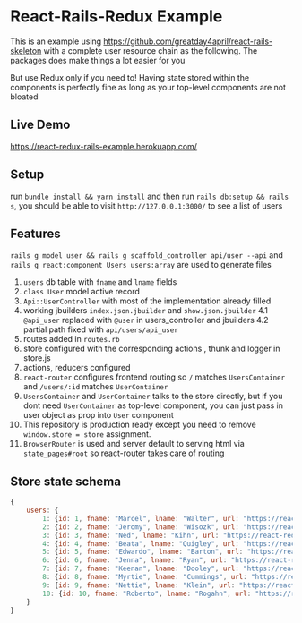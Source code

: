 # React-Rails-Redux Example

This is an example using https://github.com/greatday4april/react-rails-skeleton with a complete user resource chain as the following. The packages does make things a lot easier for you

But use Redux only if you need to! Having state stored within the components is perfectly fine as long as your top-level components are not bloated

## Live Demo
https://react-redux-rails-example.herokuapp.com/

## Setup
run `bundle install && yarn install` and then run `rails db:setup && rails s`, you should be able to visit `http://127.0.0.1:3000/` to see a list of users

## Features

`rails g model user && rails g scaffold_controller api/user --api` and `rails g react:component Users users:array` are used to generate files

1. `users` db table with `fname` and `lname` fields
2. `class User` model active record
3. `Api::UserController` with most of the implementation already filled
4. working jbuilders `index.json.jbuilder` and `show.json.jbuilder`
    4.1 `@api_user` replaced with `@user` in users_controller and jbuilders
    4.2 partial path fixed with `api/users/api_user`
5. routes added in `routes.rb`
6. store configured with the corresponding actions , thunk and logger in store.js
7. actions,  reducers configured
8. `react-router` configures frontend routing so `/` matches `UsersContainer` and `/users/:id` matches `UserContainer`
9. `UsersContainer` and `UserContainer` talks to the store directly, but if you dont need `UserContainer` as top-level component, you can just pass in user object as prop into `User` component
10. This repository is production ready except you need to remove `window.store = store` assignment.
11. `BrowserRouter` is used and server default to serving html via `state_pages#root` so react-router takes care of routing

## Store state schema

```JavaScript
{
    users: {
        1: {id: 1, fname: "Marcel", lname: "Walter", url: "https://react-redux-rails-example.herokuapp.com/api/users/1"}
        2: {id: 2, fname: "Jeromy", lname: "Wisozk", url: "https://react-redux-rails-example.herokuapp.com/api/users/2"}
        3: {id: 3, fname: "Ned", lname: "Kihn", url: "https://react-redux-rails-example.herokuapp.com/api/users/3"}
        4: {id: 4, fname: "Beata", lname: "Quigley", url: "https://react-redux-rails-example.herokuapp.com/api/users/4"}
        5: {id: 5, fname: "Edwardo", lname: "Barton", url: "https://react-redux-rails-example.herokuapp.com/api/users/5"}
        6: {id: 6, fname: "Jenna", lname: "Ryan", url: "https://react-redux-rails-example.herokuapp.com/api/users/6"}
        7: {id: 7, fname: "Keenan", lname: "Dooley", url: "https://react-redux-rails-example.herokuapp.com/api/users/7"}
        8: {id: 8, fname: "Myrtie", lname: "Cummings", url: "https://react-redux-rails-example.herokuapp.com/api/users/8"}
        9: {id: 9, fname: "Nettie", lname: "Klein", url: "https://react-redux-rails-example.herokuapp.com/api/users/9"}
        10: {id: 10, fname: "Roberto", lname: "Rogahn", url: "https://react-redux-rails-example.herokuapp.com/api/users/10"}
    }
}
```
